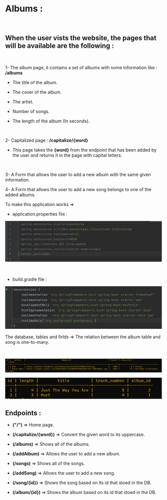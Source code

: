 # Albums : 

<br>

## When the user vists the website, the pages that will be available are the following : 

<br>

1- The album page, it contains a set of albums with some information like : **/albums**

  - The title of the album.

  - The cover of the album. 

  - The artist.

  - Number of songs.

  - The length of the album (In seconds).

<br>

2- Capitalized page : **/capitalize/{word}**

  - This page takes the **{word}** from the endpoint that has been added by the user and returns it in the page with capital letters.

<br>

3- A Form that allows the user to add a new album with the same given information. 

4- A Form that allows the user to add a new song belongs to one of the added albums.



To make this application works => 

- application.properties file : 

![!](./application.properties.png)


<br>

- build.gradle file : 

![!](./build.gradle.png)



The database, tables and firlds => The relation between the album table and song is one-to-many.

<br>

![!](./albumsTable.png)

![!](./songsTable.png)


## Endpoints : 

- **("/")** => Home page. 

- **(/capitalize/{word})** => Convert the given word to its uppercase. 

- **(/albums)** => Shows all of the albums.

- **(/addAlbum)** => Allows the user to add a new album.

- **(/songs)** => Shows all of the songs.

- **(/addSong)** => Allows the user to add a new song.

- **(/song/{id})** => Shows the song based on its id that stoed in the DB.

- **(/album/{id})** => Shows the album based on its id that stoed in the DB.